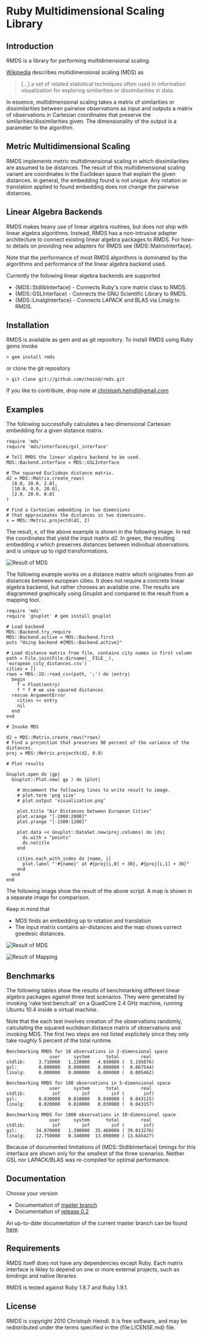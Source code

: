 # Ruby Multidimensional Scaling Library

## Introduction

RMDS is a library for performing multidimensional scaling. 

[Wikipedia][wiki_mds] describes multidimensional scaling (MDS) as
> [...] a set of related statistical techniques often used in information 
> visualization for exploring similarities or dissimilarities in data.

In essence, multidimensional scaling takes a matrix of similarities or dissimilarities between pairwise observations as input and outputs a matrix of observations in Cartesian coordinates that preserve the similarities/dissimilarities given. The dimensionality of the output is a parameter to the algorithm.

## Metric Multidimensional Scaling

RMDS implements metric multidimensional scaling in which dissimilarities are assumed to be distances. The result of this multidimensional scaling variant are coordinates in the Euclidean space that explain the given distances. In general, the embedding found is not unique. Any rotation or translation applied to found embedding does not change the pairwise distances.

## Linear Algebra Backends

RMDS makes heavy use of linear algebra routines, but does not ship with linear algebra algorithms. Instead, RMDS has a non-intrusive adapter architecture to connect existing linear algebra packages to RMDS. For how-to details on providing new adapters for RMDS see {MDS::MatrixInterface}.

Note that the performance of most RMDS algorithms is dominated by the algorithms and performance of the linear algebra backend used. 

Currently the following linear algebra backends are supported

- {MDS::StdlibInterface} - Connects Ruby's core matrix class to RMDS.
- {MDS::GSLInterface} - Connects the GNU Scientific Library to RMDS.
- {MDS::LinalgInterface} - Connects LAPACK and BLAS via Linalg to RMDS.

## Installation

RMDS is available as gem and as git repository. To install RMDS using Ruby gems invoke

    > gem install rmds
    
or clone the git repository

    > git clone git://github.com/cheind/rmds.git
   
If you like to contribute, drop note at christoph.heindl@gmail.com

## Examples

The following successfully calculates a two dimensional Cartesian embedding for a given distance matrix.
  
    require 'mds'
    require 'mds/interfaces/gsl_interface'
    
    # Tell RMDS the linear algebra backend to be used.
    MDS::Backend.interface = MDS::GSLInterface
    
    # The squared Euclidean distance matrix.
    d2 = MDS::Matrix.create_rows(
      [0.0, 10.0, 2.0], 
      [10.0, 0.0, 20.0], 
      [2.0, 20.0, 0.0]
    )
    
    # Find a Cartesian embedding in two dimensions
    # that approximates the distances in two dimensions.
    x = MDS::Metric.projectd(d2, 2)
    
The result, *x*, of the above example is shown in the following image. In red the coordinates that yield the input matrix *d2*. In green, the resulting embedding *x* which preserves distances between individual observations and is unique up to rigid transformations.

![Result of MDS](http://github.com/cheind/rmds/raw/master/docs/readme_example.png)

The following example works on a distance matrix which originates from air distances between european cities. It does not require a concrete linear algebra backend, but rather chooses an available one. The results are diagrammed graphically using Gnuplot and compared to the result from a mapping tool.

    require 'mds'
    require 'gnuplot' # gem install gnuplot
    
    # Load backend
    MDS::Backend.try_require
    MDS::Backend.active = MDS::Backend.first
    puts "Using backend #{MDS::Backend.active}"
    
    # Load distance matrix from file, contains city names in first column
    path = File.join(File.dirname(__FILE__), 'european_city_distances.csv')
    cities = []
    rows = MDS::IO::read_csv(path, ';') do |entry|
      begin
        f = Float(entry)
        f * f # we use squared distances
      rescue ArgumentError
        cities << entry
        nil
      end
    end
    
    # Invoke MDS

    d2 = MDS::Matrix.create_rows(*rows)      
    # Find a projection that preserves 90 percent of the variance of the distances.
    proj = MDS::Metric.projectk(d2, 0.9) 
    
    # Plot results
    
    Gnuplot.open do |gp|
      Gnuplot::Plot.new( gp ) do |plot|
        
        # Uncomment the following lines to write result to image.
        # plot.term 'png size'
        # plot.output 'visualization.png'
        
        plot.title "Air Distances between European Cities"  
        plot.xrange "[-2000:2000]"
        plot.yrange "[-1500:1200]"
        
        plot.data << Gnuplot::DataSet.new(proj.columns) do |ds|
          ds.with = "points"
          ds.notitle
        end
        
        cities.each_with_index do |name, i|
          plot.label "'#{name}' at #{proj[i,0] + 30}, #{proj[i,1] + 30}"
        end
      end
    end

The following image show the result of the above script. A map is shown in a separate image for comparison. 

Keep in mind that 
 
 - MDS finds an embedding up to rotation and translation
 - The input matrix contains air-distances and the map shows correct goedesic distances.

![Result of MDS](http://github.com/cheind/rmds/raw/master/docs/readme_mds_cities.png) 

![Result of Mapping](http://github.com/cheind/rmds/raw/master/docs/readme_cities.png)
    
## Benchmarks
The following tables show the results of benchmarking different linear algebra packages against three test scenarios. They were generated by invoking 'rake test:bench:all' on a QuadCore 2.4 GHz machine, running Ubuntu 10.4 inside a virtual machine.

Note that the each test involves creation of the observations randomly, calculating the squared euclidean distance matrix of observations and invoking MDS. The first two steps are not listed explicitely since they only take roughly 5 percent of the total runtime.

    Benchmarking RMDS for 10 observations in 2-dimensional space
                    user     system      total        real
    stdlib:     3.710000   1.220000   4.930000 (  5.195076)
    gsl:        0.000000   0.000000   0.000000 (  0.067544)
    linalg:     0.000000   0.000000   0.000000 (  0.005462)
    
    Benchmarking RMDS for 100 observations in 5-dimensional space
                    user     system      total        real
    stdlib:          inf        inf        inf (       inf)
    gsl:        0.030000   0.010000   0.040000 (  0.043115)
    linalg:     0.020000   0.010000   0.030000 (  0.043157)
    
    Benchmarking RMDS for 1000 observations in 10-dimensional space
                    user     system      total        real
    stdlib:          inf        inf        inf (       inf)
    gsl:       34.070000   1.390000  35.460000 ( 39.013276)
    linalg:    12.750000   0.340000  13.090000 ( 13.645427)
    
Because of documented limitations of {MDS::StdlibInterface} timings for this interface are shown only for the smallest of the three scenarios. Neither GSL nor LAPACK/BLAS was re-compiled for optimal performance.

## Documentation

Choose your version

- Documentation of [master branch](http://rdoc.info/github/cheind/rmds/master/frames)
- Documentation of [release 0.2](http://rdoc.info/gems/rmds/0.2/frames)

An up-to-date documentation of the current master branch can be found [here](http://rdoc.info/github/cheind/rmds/master/frames).

## Requirements

RMDS itself does not have any dependencies except Ruby. Each matrix interface is likley to depend on one or more external projects, such as bindings and native libraries.

RMDS is tested against Ruby 1.8.7 and Ruby 1.9.1.

## License

*RMDS* is copyright 2010 Christoph Heindl. It is free software, and may be redistributed under the terms specified in the {file:LICENSE.md} file.

[wiki_mds]: http://en.wikipedia.org/wiki/Multidimensional_scaling "Wikipedia - Multidimensional Scaling"
